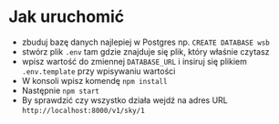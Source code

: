 # Jak uruchomić
- zbuduj bazę danych najlepiej w Postgres np. `CREATE DATABASE wsb`
- stwórz plik `.env` tam gdzie znajduje się plik, który właśnie czytasz
- wpisz wartość do zmiennej `DATABASE_URL` i insiruj się plikiem `.env.template` przy wpisywaniu wartości
- W konsoli wpisz komendę `npm install`
- Następnie `npm start`
- By sprawdzić czy wszystko działa wejdź na adres URL `http://localhost:8000/v1/sky/1`